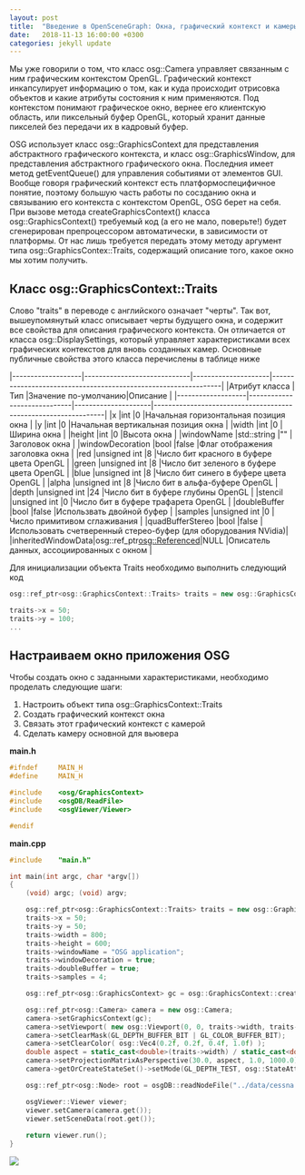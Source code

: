 ```yaml
---
layout: post
title:  "Введение в OpenSceneGraph: Окна, графический контекст и камеры"
date:   2018-11-13 16:00:00 +0300
categories: jekyll update
---
```


Мы уже говорили о том, что класс osg::Camera управляет связанным с ним графическим контекстом OpenGL. Графический контекст инкапсулирует информацию о том, как и куда происходит отрисовка объектов и какие атрибуты состояния к ним применяются. Под контекстом понимают графическое окно, вернее его клиентскую область, или пиксельный буфер OpenGL, который хранит данные пикселей без передачи их в кадровый буфер.

OSG использует класс osg::GraphicsContext для представления абстрактного графического контекста, и класс osg::GraphicsWindow, для представления абстрактного графического окна. Последния имеет метод getEventQueue() для управления событиями от элементов GUI. Вообще говоря графический контекст есть платформоспецифичное понятие, поэтому большую часть работы по сосзданию окна и связыванию его контекста с контекстом OpenGL, OSG берет на себя. При вызове метода createGraphicsContext() класса osg::GraphicsContext() требуемый код (а его не мало, поверьте!) будет сгенерирован препроцессором автоматически, в зависимости от платформы. От нас лишь требуется передать этому методу аргумент типа osg::GraphicsContex::Traits, содержащий описание того, какое окно мы хотим получить.

## Класс osg::GraphicsContext::Traits

Слово "traits" в переводе с английского означает "черты". Так вот, вышеупомянутый класс описывает черты будущего окна, и содержит все свойства для описания графического контекста. Он отличается от класса osg::DisplaySettings, который управляет характеристиками всех графических контекстов для вновь созданных камер. Основные публичные свойства этого класса перечислены в таблице ниже

|-------------------|-----------------------------|---------------------|----------------------------------------------------------------|
|Атрибут класса     |Тип                          |Значение по-умолчанию|Описание                                                        |
|-------------------|-----------------------------|---------------------|----------------------------------------------------------------|
|x                  |int                          |0                    |Начальная горизонтальная позиция окна                           |
|y                  |int                          |0                    |Начальная вертикальная позиция окна                             |
|width              |int                          |0                    |Ширина окна                                                     |
|height             |int                          |0                    |Высота окна                                                     |
|windowName         |std::string                  |""                   |Заголовок окна                                                  |
|windowDecoration   |bool                         |false                |Флаг отображения заголовка окна                                 |
|red                |unsigned int                 |8                    |Число бит красного в буфере цвета OpenGL                        |
|green              |unsigned int                 |8                    |Число бит зеленого в буфере цвета OpenGL                        |
|blue               |unsigned int                 |8                    |Число бит синего в буфере цвета OpenGL                          |
|alpha              |unsigned int                 |8                    |Число бит в альфа-буфере OpenGL                                 |
|depth              |unsigned int                 |24                   |Число бит в буфере глубины OpenGL                               |
|stencil            |unsigned int                 |0                    |Число бит в буфере трафарета OpenGL                             |
|doubleBuffer       |bool                         |false                |Использвать двойной буфер                                       |
|samples            |unsigned int                 |0                    |Число примитивом сглаживания                                    |
|quadBufferStereo   |bool                         |false                |Использовать счетверенный стерео-буфер (для оборудования NVidia)|
|inheritedWindowData|osg::ref_ptr<osg::Referenced>|NULL                 |Описатель данных, ассоциированных с окном                       |


Для инициализации объекта Traits необходимо выполнить следующий код

```cpp
osg::ref_ptr<osg::GraphicsContext::Traits> traits = new osg::GraphicsContext::Traits;

traits->x = 50;
traits->y = 100;
...
```

## Настраиваем окно приложения OSG

Чтобы создать окно с заданными характеристиками, необходимо проделать следующие шаги:

1. Настроить объект типа osg::GraphicsContext::Traits
2. Создать графический контекст окна
3. Связать этот графический контекст с камерой
4. Сделать камеру основной для вьювера


**main.h**
```cpp
#ifndef		MAIN_H
#define		MAIN_H

#include    <osg/GraphicsContext>
#include    <osgDB/ReadFile>
#include    <osgViewer/Viewer>

#endif
```

**main.cpp**
```cpp
#include	"main.h"

int main(int argc, char *argv[])
{
    (void) argc; (void) argv;

    osg::ref_ptr<osg::GraphicsContext::Traits> traits = new osg::GraphicsContext::Traits;
    traits->x = 50;
    traits->y = 50;
    traits->width = 800;
    traits->height = 600;
    traits->windowName = "OSG application";
    traits->windowDecoration = true;
    traits->doubleBuffer = true;
    traits->samples = 4;

    osg::ref_ptr<osg::GraphicsContext> gc = osg::GraphicsContext::createGraphicsContext(traits.get());

    osg::ref_ptr<osg::Camera> camera = new osg::Camera;
    camera->setGraphicsContext(gc);
    camera->setViewport( new osg::Viewport(0, 0, traits->width, traits->height) );
    camera->setClearMask(GL_DEPTH_BUFFER_BIT | GL_COLOR_BUFFER_BIT);
    camera->setClearColor( osg::Vec4(0.2f, 0.2f, 0.4f, 1.0f) );
    double aspect = static_cast<double>(traits->width) / static_cast<double>(traits->height);
    camera->setProjectionMatrixAsPerspective(30.0, aspect, 1.0, 1000.0);
    camera->getOrCreateStateSet()->setMode(GL_DEPTH_TEST, osg::StateAttribute::ON);

    osg::ref_ptr<osg::Node> root = osgDB::readNodeFile("../data/cessna.osg");

    osgViewer::Viewer viewer;
    viewer.setCamera(camera.get());
    viewer.setSceneData(root.get());
    
    return viewer.run();
}
```

![](https://habrastorage.org/webt/rs/av/d-/rsavd-z8aawrwpykioblv1kxsni.png)


